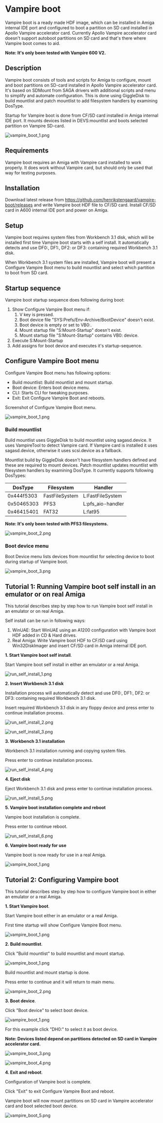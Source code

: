 # Vampire boot

Vampire boot is a ready made HDF image, which can be installed in Amiga internal IDE port and configured to boot a partition on SD card installed in Apollo Vampire accelerator card. Currently Apollo Vampire accelerator card doesn't support autoboot partitions on SD card and that's there where Vampire boot comes to aid.

**Note: It's only been tested with Vampire 600 V2.**

## Description

Vampire boot consists of tools and scripts for Amiga to configure, mount and boot partitions on SD-card installed in Apollo Vampire accelerator card. It's based on SDMount from SAGA drivers with additional scripts and menu to simplify and automate configuration. This is done using GiggleDisk to build mountlist and patch mountlist to add filesystem handlers by examining DosType.

Startup for Vampire boot is done from CF/SD card installed in Amiga internal IDE port. It mounts devices listed in DEVS:mountlist and boots selected partition on Vampire SD-card.

![vampire_boot_1.png](screenshots/vampire_boot_1.png?raw=true)

## Requirements

Vampire boot requires an Amiga with Vampire card installed to work properly. It does work without Vampire card, but should only be used that way for testing purposes.

## Installation

Download latest release from https://github.com/henrikstengaard/vampire-boot/releases and write Vampire boot HDF file to CF/SD card. Install CF/SD card in A600 internal IDE port and power on Amiga.

## Setup

Vampire boot requires system files from Workbench 3.1 disk, which will be installed first time Vampire boot starts with a self install.
It automatically detects and use DF0:, DF1:, DF2: or DF3: containing required Workbench 3.1 disk.

When Workbench 3.1 system files are installed, Vampire boot will present a Configure Vampire Boot menu to build mountlist and select which partition to boot from SD card.

## Startup sequence

Vampire boot startup sequence does following during boot:

1. Show Configure Vampire Boot menu if:
    1. V key is pressed.
    2. Boot device file "SYS:Prefs/Env-Archive/BootDevice" doesn't exist.
    3. Boot device is empty or set to VB0:.
    4. Mount startup file "S:Mount-Startup" doesn't exist.
    5. Mount startup file "S:Mount-Startup" contains VB0: device.
2. Execute S:Mount-Startup
3. Add assigns for boot device and executes it's startup-sequence.

## Configure Vampire Boot menu

Configure Vampire Boot menu has following options:

- Build mountlist: Build mountlist and mount startup.
- Boot device: Enters boot device menu.
- CLI: Starts CLI for tweaking purposes.
- Exit: Exit Configure Vampire Boot and reboots.

Screenshot of Configure Vampire Boot menu.

![vampire_boot_1.png](screenshots/vampire_boot_1.png?raw=true)

### Build mountlist

Build mountlist uses GiggleDisk to build mountlist using sagasd.device. It uses VampireTool to detect Vampire card. 
If Vampire card is installed it uses sagasd.device, otherwise it uses scsi.device as a fallback.

Mountlist build by GiggleDisk doesn't have filesystem handlers defined and these are required to mount devices.
Patch mountlist updates mountlist with filesystem handlers by examining DosType. It currently supports following DosTypes:

| DosType | Filesystem | Handler |
| --- | --- | --- |
| 0x444f5303 | FastFileSystem | L:FastFileSystem |
| 0x50465303 | PFS3 | L:pfs_aio-handler |
| 0x46415401 | FAT32 | L:fat95 |

**Note: It's only been tested with PFS3 filesystems.**

![vampire_boot_2.png](screenshots/vampire_boot_2.png?raw=true)

### Boot device menu

Boot Device menu lists devices from mountlist for selecting device to boot during startup of Vampire boot.

![vampire_boot_3.png](screenshots/vampire_boot_3.png?raw=true)

## Tutorial 1: Running Vampire boot self install in an emulator or on real Amiga

This tutorial describes step by step how to run Vampire boot self install in an emulator or on real Amiga.

Self install can be run in following ways:

1. WinUAE: Start WinUAE using an A1200 configuration with Vampire boot HDF added in CD & Hard drives.
2. Real Amiga: Write Vampire boot HDF to CF/SD card using Win32DiskImager and insert CF/SD card in Amiga internal IDE port.

**1. Start Vampire boot self install**.

Start Vampire boot self install in either an emulator or a real Amiga.

![run_self_install_1.png](screenshots/run_self_install_1.png?raw=true)

**2. Insert Workbench 3.1 disk**

Installation process will automatically detect and use DF0:, DF1:, DF2: or DF3: containing required Workbench 3.1 disk.

Insert required Workbench 3.1 disk in any floppy device and press enter to continue installation process.

![run_self_install_2.png](screenshots/run_self_install_2.png?raw=true)

![run_self_install_3.png](screenshots/run_self_install_3.png?raw=true)

**3. Workbench 3.1 installation**

Workbench 3.1 installation running and copying system files.

Press enter to continue installation process.

![run_self_install_4.png](screenshots/run_self_install_4.png?raw=true)

**4. Eject disk**

Eject Workbench 3.1 disk and press enter to continue installation process.

![run_self_install_5.png](screenshots/run_self_install_5.png?raw=true)

**5. Vampire boot installation complete and reboot**

Vampire boot installation is complete. 

Press enter to continue reboot.

![run_self_install_6.png](screenshots/run_self_install_6.png?raw=true)

**6. Vampire boot ready for use**

Vampire boot is now ready for use in a real Amiga.

![vampire_boot_1.png](screenshots/vampire_boot_1.png?raw=true)

## Tutorial 2: Configuring Vampire boot

This tutorial describes step by step how to configure Vampire boot in either an emulator or a real Amiga.

**1. Start Vampire boot**.

Start Vampire boot either in an emulator or a real Amiga.

First time startup will show Configure Vampire Boot menu.

![vampire_boot_1.png](screenshots/vampire_boot_1.png?raw=true)

**2. Build mountlist**.

Click "Build mountlist" to build mountlist and mount startup.

![vampire_boot_1.png](screenshots/vampire_boot_1.png?raw=true)

Build mountlist and mount startup is done.

Press enter to continue and it will return to main menu.

![vampire_boot_2.png](screenshots/vampire_boot_2.png?raw=true)

**3. Boot device**.

Click "Boot device" to select boot device.

![vampire_boot_1.png](screenshots/vampire_boot_1.png?raw=true)

For this example click "DH0:" to select it as boot device.

**Note: Devices listed depend on partitions detected on SD card in Vampire accelerator card.**

![vampire_boot_3.png](screenshots/vampire_boot_3.png?raw=true)

![vampire_boot_4.png](screenshots/vampire_boot_4.png?raw=true)

**4. Exit and reboot**.

Configuration of Vampire boot is complete.

Click "Exit" to exit Configure Vampire Boot and reboot.

Vampire boot will now mount partitions on SD card in Vampire accelerator card and boot selected boot device.

![vampire_boot_5.png](screenshots/vampire_boot_5.png?raw=true)